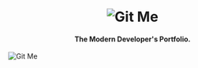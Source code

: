 <h1 align="center">
  <br>
  <img src="https://i.imgur.com/C1LmUck.png" alt="Git Me" />
</h1>

<h4 align="center">The Modern Developer's Portfolio.</h4>
<img src="https://i.imgur.com/45ELxNs.png" alt="Git Me" />
